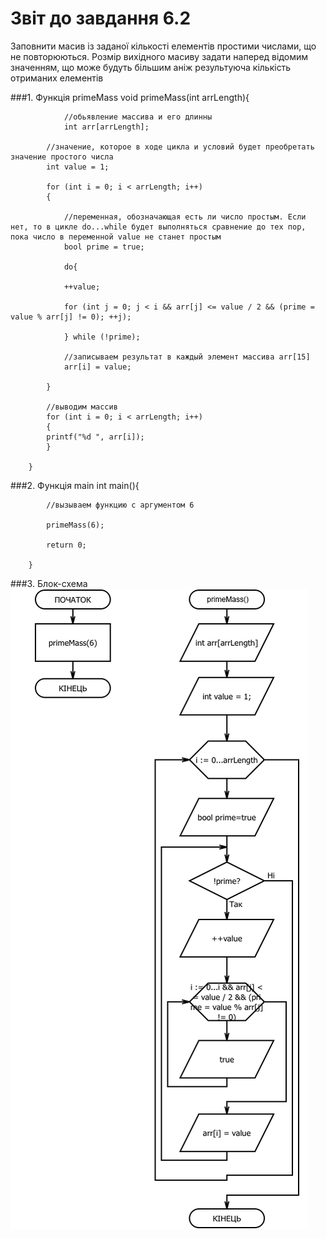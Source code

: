 # Звіт до завдання 6.2

Заповнити масив із заданої кількості елементів простими числами, що не повторюються. Розмір вихідного масиву задати наперед відомим значенням, що може будуть більшим аніж результуюча кількість отриманих елементів

###1. Функція primeMass
		void primeMass(int arrLength){
    
		    	//обьявление массива и его длинны
		    	int arr[arrLength];
			
			//значение, которое в ходе цикла и условий будет преобретать значение простого числа 
			int value = 1;

			for (int i = 0; i < arrLength; i++)
			{
			
			    //переменная, обозначающая есть ли число простым. Если нет, то в цикле do...while будет выполняться сравнение до тех пор, пока число в переменной value не станет простым 
			    bool prime = true;
			    
			    do{
			    
				++value;
				
				for (int j = 0; j < i && arr[j] <= value / 2 && (prime = value % arr[j] != 0); ++j);
				
			    } while (!prime);

			    //записываем результат в каждый элемент массива arr[15]
			    arr[i] = value;
			    
			}

		    //выводим массив
		    for (int i = 0; i < arrLength; i++)
		    {
			printf("%d ", arr[i]);
		    }
		    
		}

###2. Функція main
		int main(){

		    //вызываем функцию с аргументом 6
		    
		    primeMass(6);

		    return 0;
			
		}
###3. Блок-схема
![](block-schemes/lab06/secondEx.png)
